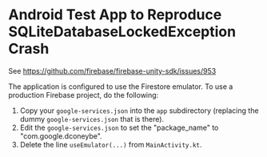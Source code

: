 # Android Test App to Reproduce SQLiteDatabaseLockedException Crash

See https://github.com/firebase/firebase-unity-sdk/issues/953

The application is configured to use the Firestore emulator.
To use a production Firebase project, do the following:

1. Copy your `google-services.json` into the `app` subdirectory
   (replacing the dummy `google-services.json` that is there).
2. Edit the `google-services.json` to set the "package_name"
   to "com.google.dconeybe".
3. Delete the line `useEmulator(...)` from `MainActivity.kt`.
